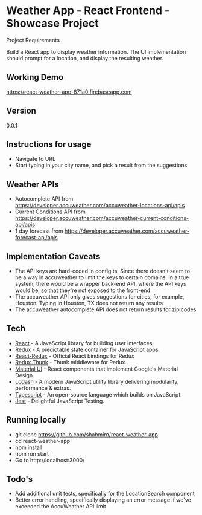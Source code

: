# Weather App - React Frontend - Showcase Project

Project Requirements

Build a React app to display weather information. The UI implementation should prompt for a location, and display the resulting weather.

## Working Demo

https://react-weather-app-871a0.firebaseapp.com

## Version
0.0.1

## Instructions for usage
- Navigate to URL
- Start typing in your city name, and pick a result from the suggestions

## Weather APIs
- Autocomplete API from https://developer.accuweather.com/accuweather-locations-api/apis
- Current Conditions API from https://developer.accuweather.com/accuweather-current-conditions-api/apis
- 1 day forecast from https://developer.accuweather.com/accuweather-forecast-api/apis

## Implementation Caveats
- The API keys are hard-coded in config.ts. Since there doesn't seem to be a way in accuweather to limit the keys to certain domains, In a true system, there would be a wrapper back-end API, where the API keys would be, so that they're not exposed to the front-end
- The accuweather API only gives suggestions for cities, for example, Houston. Typing in Houston, TX does not return any results
- The accuweather autocomplete API does not return results for zip codes

## Tech
* [React] - A JavaScript library for building user interfaces
* [Redux] - A predictable state container for JavaScript apps.
* [React-Redux] - Official React bindings for Redux
* [Redux Thunk] - Thunk middleware for Redux.
* [Material UI] - React components that implement Google's Material Design.
* [Lodash] - A modern JavaScript utility library delivering modularity, performance & extras.
* [Typescript] - An open-source language which builds on JavaScript.
* [Jest] - Delightful JavaScript Testing.

## Running locally
- git clone https://github.com/shahmirn/react-weather-app
- cd react-weather-app
- npm install
- npm run start
- Go to http://localhost:3000/

## Todo's
- Add additional unit tests, specifically for the LocationSearch component
- Better error handling, specifically displaying an error message if we've exceeded the AccuWeather API limit

[React]:https://reactjs.org/
[Redux]:https://redux.js.org/
[React-Redux]:https://react-redux.js.org/
[Redux Thunk]:https://github.com/reduxjs/redux-thunk
[Material UI]:https://material-ui.com/
[Typescript]:https://www.typescriptlang.org/
[Lodash]:https://lodash.com/
[Jest]:https://jestjs.io/